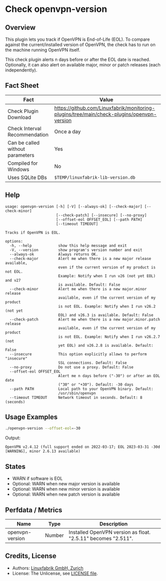 # Check openvpn-version

## Overview

This plugin lets you track if OpenVPN is End-of-Life (EOL). To compare against the current/installed version of OpenVPN, the check has to run on the machine running OpenVPN itself.

This check plugin alerts n days before or after the EOL date is reached. Optionally, it can also alert on available major, minor or patch releases (each independently).


## Fact Sheet

| Fact | Value |
|----|----|
| Check Plugin Download                 | <https://github.com/Linuxfabrik/monitoring-plugins/tree/main/check-plugins/openvpn-version> |
| Check Interval Recommendation         | Once a day |
| Can be called without parameters      | Yes |
| Compiled for Windows                  | No |
| Uses SQLite DBs                       | `$TEMP/linuxfabrik-lib-version.db` |


## Help

```text
usage: openvpn-version [-h] [-V] [--always-ok] [--check-major] [--check-minor]
                       [--check-patch] [--insecure] [--no-proxy]
                       [--offset-eol OFFSET_EOL] [--path PATH]
                       [--timeout TIMEOUT]

Tracks if OpenVPN is EOL.

options:
  -h, --help            show this help message and exit
  -V, --version         show program's version number and exit
  --always-ok           Always returns OK.
  --check-major         Alert me when there is a new major release available,
                        even if the current version of my product is not EOL.
                        Example: Notify when I run v26 (not yet EOL) and v27
                        is available. Default: False
  --check-minor         Alert me when there is a new major.minor release
                        available, even if the current version of my product
                        is not EOL. Example: Notify when I run v26.2 (not yet
                        EOL) and v26.3 is available. Default: False
  --check-patch         Alert me when there is a new major.minor.patch release
                        available, even if the current version of my product
                        is not EOL. Example: Notify when I run v26.2.7 (not
                        yet EOL) and v26.2.8 is available. Default: False
  --insecure            This option explicitly allows to perform "insecure"
                        SSL connections. Default: False
  --no-proxy            Do not use a proxy. Default: False
  --offset-eol OFFSET_EOL
                        Alert me n days before ("-30") or after an EOL date
                        ("30" or "+30"). Default: -30 days
  --path PATH           Local path to your OpenVPN binary. Default:
                        /usr/sbin/openvpn
  --timeout TIMEOUT     Network timeout in seconds. Default: 8 (seconds)
```


## Usage Examples

```bash
./openvpn-version --offset-eol=-30
```

Output:

```text
OpenVPN v2.4.12 (full support ended on 2022-03-17; EOL 2023-03-31 -30d [WARNING], minor 2.6.13 available)
```


## States

* WARN if software is EOL
* Optional: WARN when new major version is available
* Optional: WARN when new minor version is available
* Optional: WARN when new patch version is available


## Perfdata / Metrics

| Name | Type | Description |
|----|----|----|
| openvpn-version | Number | Installed OpenVPN version as float. "2.5.11" becomes "2.511". |


## Credits, License

* Authors: [Linuxfabrik GmbH, Zurich](https://www.linuxfabrik.ch)
* License: The Unlicense, see [LICENSE file](https://unlicense.org/).
